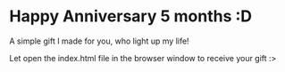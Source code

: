 # Happy Anniversary 5 months :D

A simple gift I made for you, who light up my life!

Let open the index.html file in the browser window to receive your gift :>
